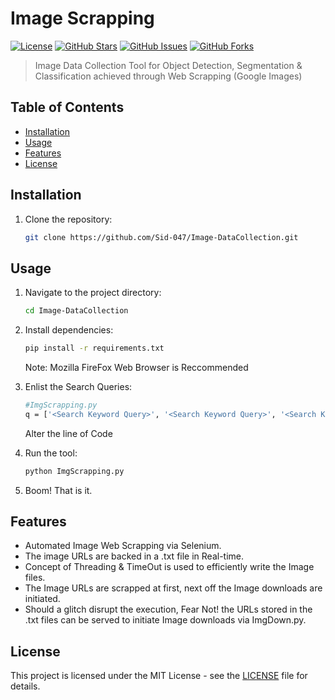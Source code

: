 # Image Scrapping

[![License](https://img.shields.io/badge/License-MIT-blue.svg)](https://opensource.org/licenses/MIT)
[![GitHub Stars](https://img.shields.io/github/stars/Sid-047/Image-DataCollection.svg)](https://github.com/Sid-047/Image-DataCollection/stargazers)
[![GitHub Issues](https://img.shields.io/github/issues/Sid-047/Image-DataCollection.svg)](https://github.com/Sid-047/Image-DataCollection/issues)
[![GitHub Forks](https://img.shields.io/github/forks/Sid-047/Image-DataCollection.svg)](https://github.com/Sid-047/Image-DataCollection/network/members)

> Image Data Collection Tool for Object Detection, Segmentation & Classification achieved through Web Scrapping (Google Images)

## Table of Contents

- [Installation](#installation)
- [Usage](#usage)
- [Features](#features)
- [License](#license)

## Installation

1. Clone the repository:
   ```sh
   git clone https://github.com/Sid-047/Image-DataCollection.git
   ```

## Usage

1. Navigate to the project directory:
    ```sh
    cd Image-DataCollection
    ```

2. Install dependencies:
    ```sh
    pip install -r requirements.txt
    ```
    Note: Mozilla FireFox Web Browser is Reccommended

3. Enlist the Search Queries:
    ```sh
    #ImgScrapping.py
    q = ['<Search Keyword Query>', '<Search Keyword Query>', '<Search Keyword Query>', '<Search Keyword Query>']
    ```
    Alter the line of Code
   
4. Run the tool:
    ```sh
    python ImgScrapping.py
    ```

5. Boom! That is it.

## Features

- Automated Image Web Scrapping via Selenium.
- The image URLs are backed in a .txt file in Real-time.
- Concept of Threading & TimeOut is used to efficiently write the Image files.
- The Image URLs are scrapped at first, next off the Image downloads are initiated.
- Should a glitch disrupt the execution, Fear Not! the URLs stored in the .txt files can be served to initiate Image downloads via ImgDown.py.

## License

This project is licensed under the MIT License - see the [LICENSE](LICENSE) file for details.

